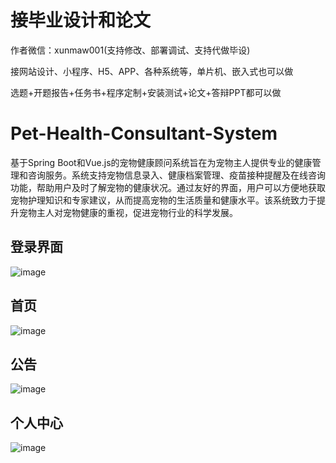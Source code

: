 # 接毕业设计和论文
作者微信：xunmaw001(支持修改、部署调试、支持代做毕设)

接网站设计、小程序、H5、APP、各种系统等，单片机、嵌入式也可以做

选题+开题报告+任务书+程序定制+安装测试+论文+答辩PPT都可以做
# Pet-Health-Consultant-System
基于Spring Boot和Vue.js的宠物健康顾问系统旨在为宠物主人提供专业的健康管理和咨询服务。系统支持宠物信息录入、健康档案管理、疫苗接种提醒及在线咨询功能，帮助用户及时了解宠物的健康状况。通过友好的界面，用户可以方便地获取宠物护理知识和专家建议，从而提高宠物的生活质量和健康水平。该系统致力于提升宠物主人对宠物健康的重视，促进宠物行业的科学发展。
## 登录界面
![image](https://github.com/user-attachments/assets/a053c5cc-1ff4-431a-8704-ce6c7c870baa)
## 首页
![image](https://github.com/user-attachments/assets/c66b3ae9-fff5-4dda-8bd7-31e94ee2d01a)
## 公告
![image](https://github.com/user-attachments/assets/2c554357-279c-45af-bb9a-0628dd72114b)
## 个人中心
![image](https://github.com/user-attachments/assets/41565a16-29fe-4ca4-9670-963ef132a8d1)

